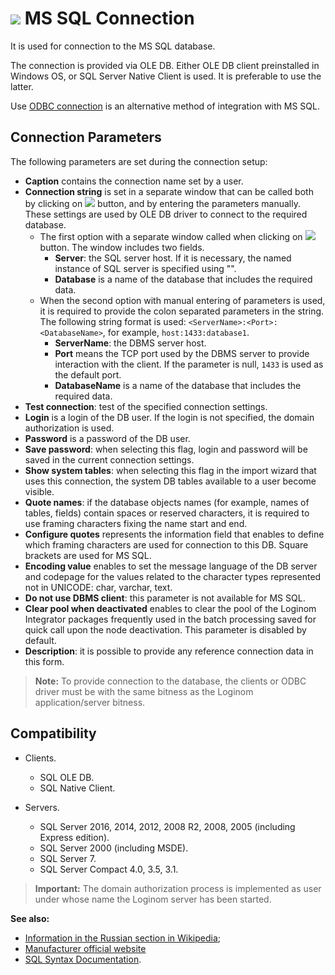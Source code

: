 # ![ ](../../../images/icons/data-sources/db-mssql_default.svg) MS SQL Connection

It is used for connection to the MS SQL database.

The connection is provided via OLE DB. Either OLE DB client preinstalled in Windows OS, or SQL Server Native Client is used. It is preferable to use the latter.

Use [ODBC connection](./odbc.md) is an alternative method of integration with MS SQL.

## Connection Parameters

The following parameters are set during the connection setup:

* **Caption** contains the connection name set by a user.
* **Connection string** is set in a separate window that can be called both by clicking on ![ ](../../../images/extjs-theme/form/open-trigger/open-trigger_default.svg) button, and by entering the parameters manually. These settings are used by OLE DB driver to connect to the required database.
   * The first option with a separate window called when clicking on ![ ](../../../images/extjs-theme/form/open-trigger/open-trigger_default.svg) button. The window includes two fields.
      * **Server**: the SQL server host. If it is necessary, the named instance of SQL server is specified using "".
      * **Database** is a name of the database that includes the required data.
   * When the second option with manual entering of parameters is used, it is required to provide the colon separated parameters in the string. The following string format is used: `<ServerName>:<Port>:<DatabaseName>`, for example, `host:1433:database1`.
      * **ServerName**: the DBMS server host.
      * **Port** means the TCP port used by the DBMS server to provide interaction with the client. If the parameter is null, `1433` is used as the default port.
      * **DatabaseName** is a name of the database that includes the required data.
* **Test connection**: test of the specified connection settings.
* **Login** is a login of the DB user. If the login is not specified, the domain authorization is used.
* **Password** is a password of the DB user.
* **Save password**: when selecting this flag, login and password will be saved in the current connection settings.
* **Show system tables**: when selecting this flag in the import wizard that uses this connection, the system DB tables available to a user become visible.
* **Quote names**: if the database objects names (for example, names of tables, fields) contain spaces or reserved characters, it is required to use framing characters fixing the name start and end.
* **Configure quotes** represents the information field that enables to define which framing characters are used for connection to this DB. Square brackets are used for MS SQL.
* **Encoding value** enables to set the message language of the DB server and codepage for the values related to the character types represented not in UNICODE: char, varchar, text.
* **Do not use DBMS client**: this parameter is not available for MS SQL.
* **Clear pool when deactivated** enables to clear the pool of the Loginom Integrator packages frequently used in the batch processing saved for quick call upon the node deactivation. This parameter is disabled by default.
* **Description**: it is possible to provide any reference connection data in this form.

> **Note:** To provide connection to the database, the clients or ODBC driver must be with the same bitness as the Loginom application/server bitness.

## Compatibility

* Clients.
   * SQL OLE DB.
   * SQL Native Client.

* Servers.
   * SQL Server 2016, 2014, 2012, 2008 R2, 2008, 2005 (including Express edition).
   * SQL Server 2000 (including MSDE).
   * SQL Server 7.
   * SQL Server Compact 4.0, 3.5, 3.1.

> **Important:** The domain authorization process is implemented as user under whose name the Loginom server has been started.

**See also:**

* [Information in the Russian section in Wikipedia](https://ru.wikipedia.org/wiki/Microsoft_SQL_Server);
* [Manufacturer official website](https://www.microsoft.com/ru-ru/sql-server)
* [SQL Syntax Documentation](https://docs.microsoft.com/ru-ru/sql/t-sql/queries/queries).
